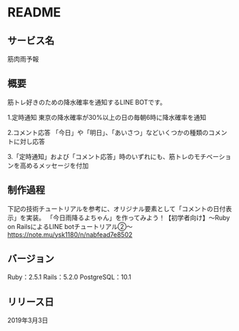 # README

## サービス名
筋肉雨予報

## 概要
筋トレ好きのための降水確率を通知するLINE BOTです。

1.定時通知
東京の降水確率が30%以上の日の毎朝6時に降水確率を通知

2.コメント応答
「今日」や「明日」、「あいさつ」などいくつかの種類のコメントに対し応答

3.「定時通知」および「コメント応答」時のいずれにも、筋トレのモチベーションを高めるメッセージを付加

## 制作過程
下記の技術チュートリアルを参考に、オリジナル要素として「コメントの日付表示」を実装。
「今日雨降るよちゃん」を作ってみよう！【初学者向け】〜Ruby on RailsによるLINE botチュートリアル②〜
https://note.mu/ysk1180/n/nabfead7e8502

## バージョン
Ruby：2.5.1
Rails：5.2.0
PostgreSQL：10.1

## リリース日
2019年3月3日